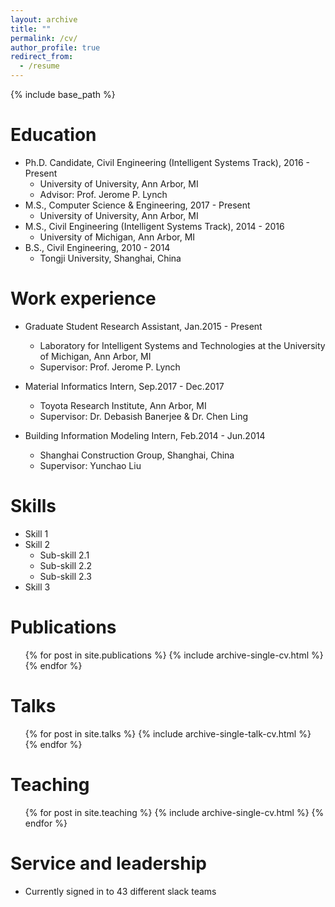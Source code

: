 ```yaml
---
layout: archive
title: ""
permalink: /cv/
author_profile: true
redirect_from:
  - /resume
---
```


{% include base_path %}

Education
======
* Ph.D. Candidate, Civil Engineering (Intelligent Systems Track), 2016 - Present
  * University of University, Ann Arbor, MI
  * Advisor: Prof. Jerome P. Lynch
* M.S., Computer Science & Engineering, 2017 - Present
  * University of University, Ann Arbor, MI
* M.S., Civil Engineering (Intelligent Systems Track), 2014 - 2016
  * University of Michigan, Ann Arbor, MI
* B.S., Civil Engineering, 2010 - 2014
  * Tongji University, Shanghai, China

Work experience
======
* Graduate Student Research Assistant, Jan.2015 - Present
  * Laboratory for Intelligent Systems and Technologies at the University of Michigan, Ann Arbor, MI
  * Supervisor: Prof. Jerome P. Lynch

* Material Informatics Intern, Sep.2017 - Dec.2017
  * Toyota Research Institute, Ann Arbor, MI
  * Supervisor: Dr. Debasish Banerjee & Dr. Chen Ling 
  
* Building Information Modeling Intern, Feb.2014 - Jun.2014
  * Shanghai Construction Group, Shanghai, China
  * Supervisor: Yunchao Liu

Skills
======
* Skill 1
* Skill 2
  * Sub-skill 2.1
  * Sub-skill 2.2
  * Sub-skill 2.3
* Skill 3

Publications
======
  <ul>{% for post in site.publications %}
    {% include archive-single-cv.html %}
  {% endfor %}</ul>
  
Talks
======
  <ul>{% for post in site.talks %}
    {% include archive-single-talk-cv.html %}
  {% endfor %}</ul>
  
Teaching
======
  <ul>{% for post in site.teaching %}
    {% include archive-single-cv.html %}
  {% endfor %}</ul>
  
Service and leadership
======
* Currently signed in to 43 different slack teams
